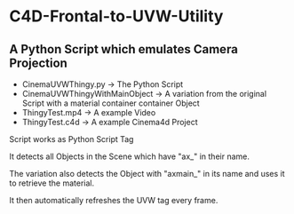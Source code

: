 # C4D-Frontal-to-UVW-Utility
## A Python Script which emulates Camera Projection

- CinemaUVWThingy.py -> The Python Script
- CinemaUVWThingyWithMainObject -> A variation from the original Script with a material container container Object
- ThingyTest.mp4 -> A example Video
- ThingyTest.c4d -> A example Cinema4d Project


Script works as Python Script Tag

It detects all Objects in the Scene which have "ax_" in their name.

The variation also detects the Object with "axmain_" in its name and uses it to retrieve the material.

It then automatically refreshes the UVW tag every frame.
